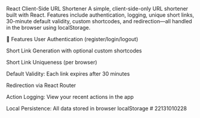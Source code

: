 React Client-Side URL Shortener
A simple, client-side-only URL shortener built with React.
Features include authentication, logging, unique short links, 30-minute default validity, custom shortcodes, and redirection—all handled in the browser using localStorage.

🚀 Features
User Authentication (register/login/logout)

Short Link Generation with optional custom shortcodes

Short Link Uniqueness (per browser)

Default Validity: Each link expires after 30 minutes

Redirection via React Router

Action Logging: View your recent actions in the app

Local Persistence: All data stored in browser localStorage
#   2 2 1 3 1 0 1 0 2 2 8 
 
 
